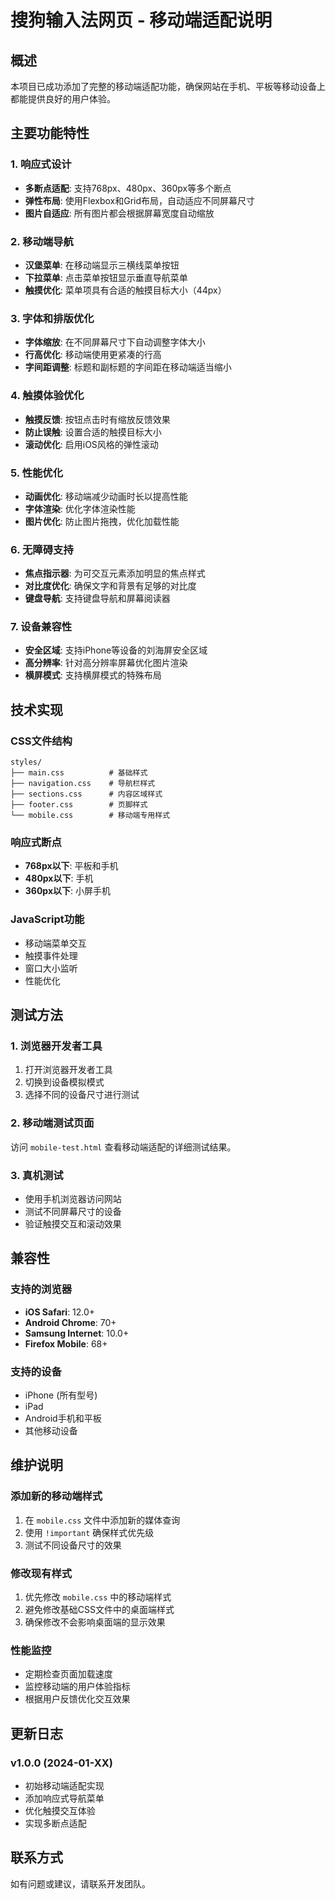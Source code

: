 # 搜狗输入法网页 - 移动端适配说明

## 概述

本项目已成功添加了完整的移动端适配功能，确保网站在手机、平板等移动设备上都能提供良好的用户体验。

## 主要功能特性

### 1. 响应式设计
- **多断点适配**: 支持768px、480px、360px等多个断点
- **弹性布局**: 使用Flexbox和Grid布局，自动适应不同屏幕尺寸
- **图片自适应**: 所有图片都会根据屏幕宽度自动缩放

### 2. 移动端导航
- **汉堡菜单**: 在移动端显示三横线菜单按钮
- **下拉菜单**: 点击菜单按钮显示垂直导航菜单
- **触摸优化**: 菜单项具有合适的触摸目标大小（44px）

### 3. 字体和排版优化
- **字体缩放**: 在不同屏幕尺寸下自动调整字体大小
- **行高优化**: 移动端使用更紧凑的行高
- **字间距调整**: 标题和副标题的字间距在移动端适当缩小

### 4. 触摸体验优化
- **触摸反馈**: 按钮点击时有缩放反馈效果
- **防止误触**: 设置合适的触摸目标大小
- **滚动优化**: 启用iOS风格的弹性滚动

### 5. 性能优化
- **动画优化**: 移动端减少动画时长以提高性能
- **字体渲染**: 优化字体渲染性能
- **图片优化**: 防止图片拖拽，优化加载性能

### 6. 无障碍支持
- **焦点指示器**: 为可交互元素添加明显的焦点样式
- **对比度优化**: 确保文字和背景有足够的对比度
- **键盘导航**: 支持键盘导航和屏幕阅读器

### 7. 设备兼容性
- **安全区域**: 支持iPhone等设备的刘海屏安全区域
- **高分辨率**: 针对高分辨率屏幕优化图片渲染
- **横屏模式**: 支持横屏模式的特殊布局

## 技术实现

### CSS文件结构
```
styles/
├── main.css          # 基础样式
├── navigation.css    # 导航栏样式
├── sections.css      # 内容区域样式
├── footer.css        # 页脚样式
└── mobile.css        # 移动端专用样式
```

### 响应式断点
- **768px以下**: 平板和手机
- **480px以下**: 手机
- **360px以下**: 小屏手机

### JavaScript功能
- 移动端菜单交互
- 触摸事件处理
- 窗口大小监听
- 性能优化

## 测试方法

### 1. 浏览器开发者工具
1. 打开浏览器开发者工具
2. 切换到设备模拟模式
3. 选择不同的设备尺寸进行测试

### 2. 移动端测试页面
访问 `mobile-test.html` 查看移动端适配的详细测试结果。

### 3. 真机测试
- 使用手机浏览器访问网站
- 测试不同屏幕尺寸的设备
- 验证触摸交互和滚动效果

## 兼容性

### 支持的浏览器
- **iOS Safari**: 12.0+
- **Android Chrome**: 70+
- **Samsung Internet**: 10.0+
- **Firefox Mobile**: 68+

### 支持的设备
- iPhone (所有型号)
- iPad
- Android手机和平板
- 其他移动设备

## 维护说明

### 添加新的移动端样式
1. 在 `mobile.css` 文件中添加新的媒体查询
2. 使用 `!important` 确保样式优先级
3. 测试不同设备尺寸的效果

### 修改现有样式
1. 优先修改 `mobile.css` 中的移动端样式
2. 避免修改基础CSS文件中的桌面端样式
3. 确保修改不会影响桌面端的显示效果

### 性能监控
- 定期检查页面加载速度
- 监控移动端的用户体验指标
- 根据用户反馈优化交互效果

## 更新日志

### v1.0.0 (2024-01-XX)
- 初始移动端适配实现
- 添加响应式导航菜单
- 优化触摸交互体验
- 实现多断点适配

## 联系方式

如有问题或建议，请联系开发团队。 